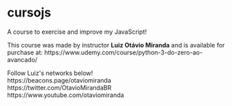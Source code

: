 # cursojs
A course to exercise and improve my JavaScript!
<p>This course was made by instructor <b>Luiz Otávio Miranda</b> and is available for purchase at: https://www.udemy.com/course/python-3-do-zero-ao-avancado/</p>

<p>
Follow Luiz's networks below!<br>
https://beacons.page/otaviomiranda<br>
https://twitter.com/OtavioMirandaBR<br>
https://www.youtube.com/otaviomiranda<br>
</p>
